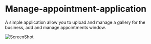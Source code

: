 # Manage-appointment-application
A simple application allow you to upload and manage a gallery for the business, add and manage appointments window.  

![ScreenShot](https://github.com/eidoil32/Manage-appointment-application/blob/master/screenshots/Screenshot_0%20(1).png?raw=true)


